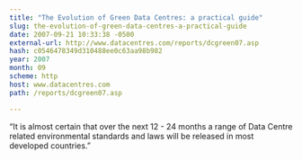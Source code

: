 ```yaml
---
title: "The Evolution of Green Data Centres: a practical guide"
slug: the-evolution-of-green-data-centres-a-practical-guide
date: 2007-09-21 10:33:38 -0500
external-url: http://www.datacentres.com/reports/dcgreen07.asp
hash: c0546478349d310488ee0c63aa98b982
year: 2007
month: 09
scheme: http
host: www.datacentres.com
path: /reports/dcgreen07.asp

---
```


“It is almost certain that over the next 12 - 24 months a range of Data Centre related environmental standards and laws will be released in most developed countries.”
